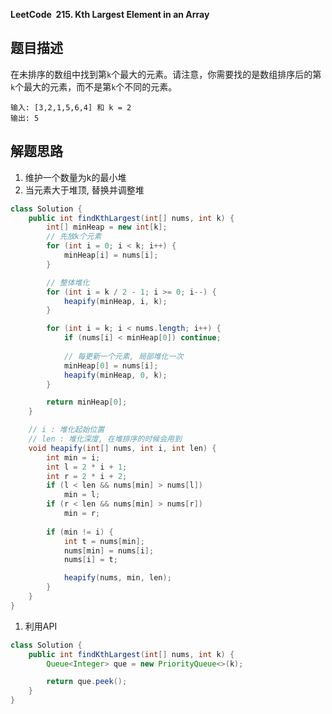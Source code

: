 **LeetCode&nbsp;&nbsp;215. Kth Largest Element in an Array**

## 题目描述

在未排序的数组中找到第`k`个最大的元素。请注意，你需要找的是数组排序后的第`k`个最大的元素，而不是第`k`个不同的元素。

```
输入: [3,2,1,5,6,4] 和 k = 2
输出: 5
```

## 解题思路

1. 维护一个数量为k的最小堆
2. 当元素大于堆顶, 替换并调整堆

```java
class Solution {
    public int findKthLargest(int[] nums, int k) {
        int[] minHeap = new int[k];
        // 先放k个元素
        for (int i = 0; i < k; i++) {
            minHeap[i] = nums[i];
        }

        // 整体堆化
        for (int i = k / 2 - 1; i >= 0; i--) {
            heapify(minHeap, i, k);
        }

        for (int i = k; i < nums.length; i++) {
            if (nums[i] < minHeap[0]) continue;
            
            // 每更新一个元素, 局部堆化一次
            minHeap[0] = nums[i];
            heapify(minHeap, 0, k);
        }

        return minHeap[0];
    }

    // i : 堆化起始位置
    // len : 堆化深度, 在堆排序的时候会用到
    void heapify(int[] nums, int i, int len) {
        int min = i;
        int l = 2 * i + 1;
        int r = 2 * i + 2;
        if (l < len && nums[min] > nums[l])
            min = l;
        if (r < len && nums[min] > nums[r])
            min = r;
        
        if (min != i) {
            int t = nums[min];
            nums[min] = nums[i];
            nums[i] = t;

            heapify(nums, min, len);
        }
    }
}
```

1. 利用API

```java
class Solution {
    public int findKthLargest(int[] nums, int k) {
        Queue<Integer> que = new PriorityQueue<>(k);

        return que.peek();
    }
}
```